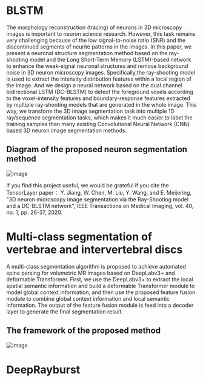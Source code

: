 # BLSTM

  The morphology reconstruction (tracing) of neurons in 3D microscopy images is important to neuron science research. However, this task remains very challenging because of the low signal-to-noise ratio (SNR) and the discontinued segments of neurite patterns in the images. In this paper, we present a neuronal structure segmentation method based on the ray-shooting model and the Long Short-Term Memory (LSTM)-based network to enhance the weak-signal neuronal structures and remove background noise in 3D neuron microscopy images. Specifically,the ray-shooting model is used to extract the intensity distribution features within a local region of the image. And we design a neural network based on the dual channel bidirectional LSTM (DC-BLSTM) to detect the foreground voxels according to the voxel-intensity features and boundary-response features extracted by multiple ray-shooting models that are generated in the whole image. This way, we transform the 3D image segmentation task into multiple 1D ray/sequence segmentation tasks, which makes it much easier to label the training samples than many existing Convolutional Neural Network (CNN) based 3D neuron image segmentation methods.
## Diagram of the proposed neuron segmentation method
![image](https://user-images.githubusercontent.com/44941820/139392323-b20ff58c-12b1-4cfa-a684-67c60dd79c59.png)

If you find this project useful, we would be grateful if you cite the TensorLayer paper：
Y. Jiang, W. Chen, M. Liu, Y. Wang, and E. Meijering, "3D neuron microscopy image segmentation via the Ray-Shooting model and a DC-BLSTM network", IEEE Transactions on Medical Imaging, vol. 40, no. 1, pp. 26-37, 2020.


# Multi-class segmentation of vertebrae and intervertebral discs

  A multi-class segmentation algorithm is proposed to achieve automated spine parsing for volumetric MR images based on DeepLabv3+ and deformable Transformer. First, we use the DeepLabv3+ to extract the local spatial semantic information and build a deformable Transformer module to model global context information, and then use the proposed feature fusion module to combine global context information and local semantic information. The output of the feature fusion module is feed into a decoder layer to generate the final segmentation result.
## The framework of the proposed method
![image](https://user-images.githubusercontent.com/44941820/139396755-9febb8f4-0315-446b-a0da-0d21b1515091.png)


# DeepRayburst
